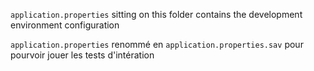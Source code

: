 `application.properties` sitting on this folder contains the development environment configuration

`application.properties` renommé en `application.properties.sav` pour pourvoir jouer les tests d'intération 

